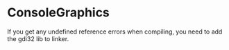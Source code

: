 # ConsoleGraphics
If you get any undefined reference errors when compiling, you need to add the gdi32 lib to linker.
